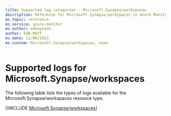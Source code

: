 ```yaml
---
title: Supported log categories - Microsoft.Synapse/workspaces
description: Reference for Microsoft.Synapse/workspaces in Azure Monitor Logs.
ms.topic: reference
ms.service: azure-monitor
ms.author: edbaynash
author: EdB-MSFT
ms.date: 11/09/2023
ms.custom: Microsoft.Synapse/workspaces, naam
---
```





# Supported logs for Microsoft.Synapse/workspaces  
The following table lists the types of logs available for the Microsoft.Synapse/workspaces resource type.
  
  
[!INCLUDE [Microsoft.Synapse/workspaces](./includes/microsoft-synapse-workspaces-logs-include.md)]
  
